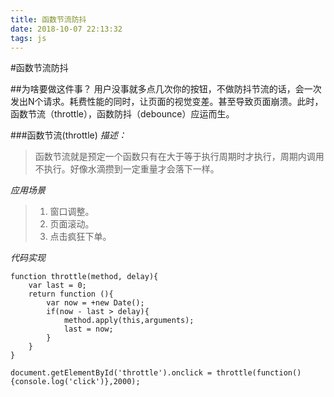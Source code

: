 ```yaml
---
title: 函数节流防抖
date: 2018-10-07 22:13:32
tags: js
---
```

#函数节流防抖

##为啥要做这件事？
用户没事就多点几次你的按钮，不做防抖节流的话，会一次发出N个请求。耗费性能的同时，让页面的视觉变差。甚至导致页面崩溃。此时，函数节流（throttle），函数防抖（debounce）应运而生。

###函数节流(throttle)
*描述：* 
>函数节流就是预定一个函数只有在大于等于执行周期时才执行，周期内调用不执行。好像水滴攒到一定重量才会落下一样。

*应用场景*
>1. 窗口调整。
>2. 页面滚动。
>3. 点击疯狂下单。

*代码实现*
```
function throttle(method, delay){
    var last = 0;
    return function (){
        var now = +new Date();
        if(now - last > delay){
            method.apply(this,arguments);
            last = now;
        }
    }
}

document.getElementById('throttle').onclick = throttle(function(){console.log('click')},2000);
```

















